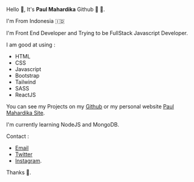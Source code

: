 Hello 👋, It's **Paul Mahardika** Github 🎉 🎉.

I'm From Indonesia 🇮🇩

I'm Front End Developer and Trying to be FullStack Javascript Developer.

I am good at using :

* HTML
* CSS
* Javascript
* Bootstrap
* Tailwind
* SASS
* ReactJS

You can see my Projects on my [Github](https://github.com/PMSP31) or my personal website [Paul Mahardika Site](https://paul-projects.netlify.app).

I'm currently learning NodeJS and MongoDB.

Contact : 
* [Email](mailto:mahardikapaul@gmail.com) 
* [Twitter](https://twitter.com/paul_mahardika)
* [Instagram](https://instagram.com/paul_mhrdka).

Thanks 🍻.
